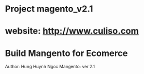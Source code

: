 # Project magento_v2.1
# website: http://www.culiso.com
# Build Mangento for Ecomerce
Author: Hung Huynh Ngoc
Mangento: ver 2.1
